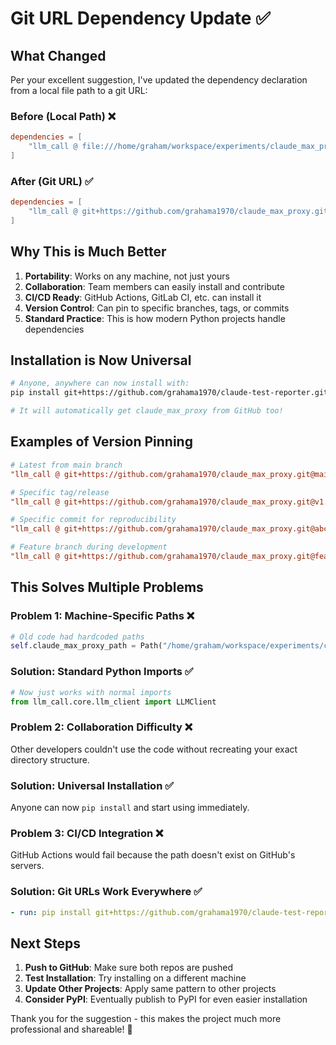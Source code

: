 # Git URL Dependency Update ✅

## What Changed

Per your excellent suggestion, I've updated the dependency declaration from a local file path to a git URL:

### Before (Local Path) ❌
```toml
dependencies = [
    "llm_call @ file:///home/graham/workspace/experiments/claude_max_proxy",
]
```

### After (Git URL) ✅
```toml
dependencies = [
    "llm_call @ git+https://github.com/grahama1970/claude_max_proxy.git@master",
]
```

## Why This is Much Better

1. **Portability**: Works on any machine, not just yours
2. **Collaboration**: Team members can easily install and contribute
3. **CI/CD Ready**: GitHub Actions, GitLab CI, etc. can install it
4. **Version Control**: Can pin to specific branches, tags, or commits
5. **Standard Practice**: This is how modern Python projects handle dependencies

## Installation is Now Universal

```bash
# Anyone, anywhere can now install with:
pip install git+https://github.com/grahama1970/claude-test-reporter.git

# It will automatically get claude_max_proxy from GitHub too!
```

## Examples of Version Pinning

```toml
# Latest from main branch
"llm_call @ git+https://github.com/grahama1970/claude_max_proxy.git@main"

# Specific tag/release
"llm_call @ git+https://github.com/grahama1970/claude_max_proxy.git@v1.2.3"

# Specific commit for reproducibility
"llm_call @ git+https://github.com/grahama1970/claude_max_proxy.git@abc123def456"

# Feature branch during development
"llm_call @ git+https://github.com/grahama1970/claude_max_proxy.git@feature/gemini-2.5"
```

## This Solves Multiple Problems

### Problem 1: Machine-Specific Paths ❌
```python
# Old code had hardcoded paths
self.claude_max_proxy_path = Path("/home/graham/workspace/experiments/claude_max_proxy")
```

### Solution: Standard Python Imports ✅
```python
# Now just works with normal imports
from llm_call.core.llm_client import LLMClient
```

### Problem 2: Collaboration Difficulty ❌
Other developers couldn't use the code without recreating your exact directory structure.

### Solution: Universal Installation ✅
Anyone can now `pip install` and start using immediately.

### Problem 3: CI/CD Integration ❌
GitHub Actions would fail because the path doesn't exist on GitHub's servers.

### Solution: Git URLs Work Everywhere ✅
```yaml
- run: pip install git+https://github.com/grahama1970/claude-test-reporter.git
```

## Next Steps

1. **Push to GitHub**: Make sure both repos are pushed
2. **Test Installation**: Try installing on a different machine
3. **Update Other Projects**: Apply same pattern to other projects
4. **Consider PyPI**: Eventually publish to PyPI for even easier installation

Thank you for the suggestion - this makes the project much more professional and shareable! 🚀
